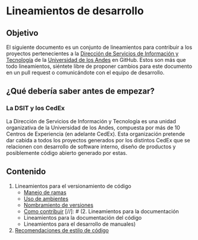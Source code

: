 # Lineamientos de desarrollo

## Objetivo

El siguiente documento es un conjunto de lineamientos para contribuir a los proyectos pertenecientes a la [Dirección de Servicios de Información y Tecnología](https://tecnologia.uniandes.edu.co) de la [Universidad de los Andes](https://uniandes.edu.co) en GitHub. Estos son más que todo lineamientos, siéntete libre de proponer cambios para este documento en un pull request o comunicándote con el equipo de desarrollo.

## ¿Qué debería saber antes de empezar?

### La DSIT y los CedEx

La Dirección de Servicios de Información y Tecnología es una unidad organizativa de la Universidad de los Andes, compuesta por más de 10 Centros de Experiencia (en adelante CedEx). Esta organización pretende dar cabida a todos los proyectos generados por los distintos CedEx que se relacionen con desarrollo de software interno, diseño de productos y posiblemente código abierto generado por estas.

## Contenido

1. Lineamientos para el versionamiento de código
	* [Manejo de ramas](./versionamiento/BRANCHES.md)
	* [Uso de ambientes](./versionamiento/ENVIRONMENTS.md)
	* [Nombramiento de versiones](./versionamiento/VERSIONING.md)
	* [Como contribuir](./versionamiento/PULL_REQUESTS.md)
[//]: # (2. Lineamientos para la documentación
	* Lineamientos para la documentación del código
	* Lineamientos para el desarrollo de manuales)
2. [Recomendaciones de estilo de código](./style/STYLE_GUIDE.md)
